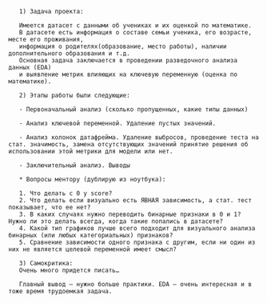 ﻿       1) Задача проекта:
       
       Имеется датасет с данными об учениках и их оценкой по математике.
       В датасете есть информация о составе семьи ученика, его возрасте, месте его проживания, 
       информация о родителях(образование, место работы), наличии дополнительного образования и т.д.
       Основная задача заключается в проведении разведочного анализа данных (EDA) 
       и выявление метрик влияющих на ключевую переменную (оценка по математике).
       
       2) Этапы работы были следующие:
       
       - Первоначальный анализ (сколько пропущенных, какие типы данных)
       
       - Анализ ключевой переменной. Удаление пустых значений.
       
       - Анализ колонок датафрейма. Удаление выбросов, проведение теста на стат. значимость, замена отсутствующих значений принятие решения об использовании этой метрики для модели или нет.
       
       - Заключительный анализ. Выводы
       
       * Вопросы ментору (дублирую из ноутбука):
       
       1. Что делать с 0 у score?
       2. Что делать если визуально есть ЯВНАЯ зависимость, а стат. тест показывает, что ее нет?
       3. В каких случаях нужно переводить бинарные признаки в 0 и 1? Нужно ли это делать всегда, когда такие попались в датасете?
       4. Какой тип графиков лучше всего подходит для визуального анализа бинарных (или любых категориальных) признаков?
       5. Сравнение зависимости одного признака с другим, если ни один из них не является целевой переменной имеет смысл?
       
       3) Самокритика:
       Очень много придется писать…
       
       Главный вывод – нужно больше практики. EDA – очень интересная и в тоже время трудоемкая задача. 
       

